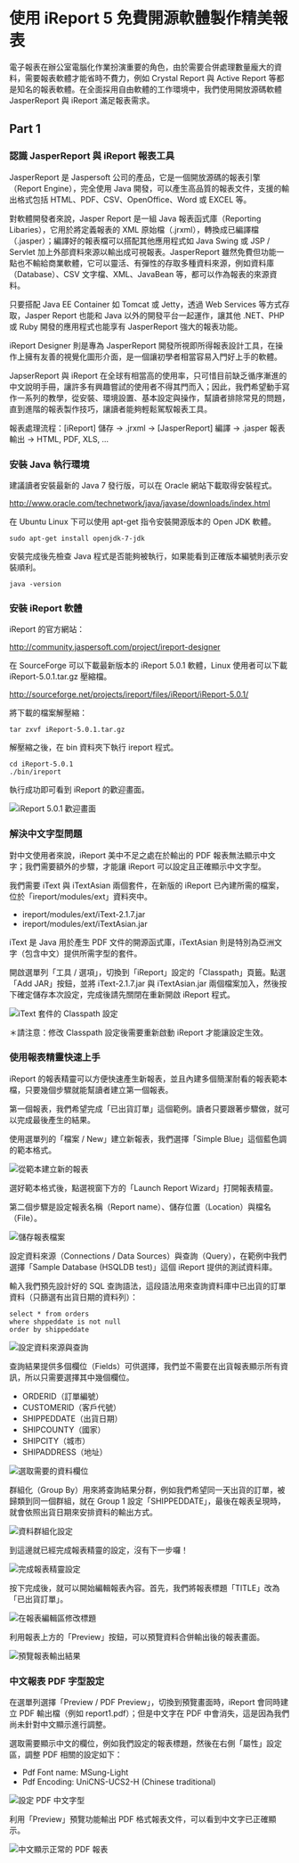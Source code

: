 # 使用 iReport 5 免費開源軟體製作精美報表 #

電子報表在辦公室電腦化作業扮演重要的角色，由於需要合併處理數量龐大的資料，需要報表軟體才能省時不費力，例如 Crystal Report 與 Active Report 等都是知名的報表軟體。在全面採用自由軟體的工作環境中，我們使用開放源碼軟體 JasperReport 與 iReport 滿足報表需求。

## Part 1 ##

### 認識 JasperReport 與 iReport 報表工具 ###

JasperReport 是 Jaspersoft 公司的產品，它是一個開放源碼的報表引擎（Report Engine），完全使用 Java 開發，可以產生高品質的報表文件，支援的輸出格式包括 HTML、PDF、CSV、OpenOffice、Word 或 EXCEL 等。

對軟體開發者來說，Jasper Report 是一組 Java 報表函式庫（Reporting Libaries），它用於將定義報表的 XML 原始檔（.jrxml），轉換成已編譯檔（.jasper）；編譯好的報表檔可以搭配其他應用程式如 Java Swing 或 JSP / Servlet 加上外部資料來源以輸出成可視報表。JasperReport 雖然免費但功能一點也不輸給商業軟體，它可以靈活、有彈性的存取多種資料來源，例如資料庫（Database）、CSV 文字檔、XML、JavaBean 等，都可以作為報表的來源資料。

只要搭配 Java EE Container 如 Tomcat 或 Jetty，透過 Web Services 等方式存取，Jasper Report 也能和 Java 以外的開發平台一起運作，讓其他 .NET、PHP 或 Ruby 開發的應用程式也能享有 JasperReport 強大的報表功能。

iReport Designer 則是專為 JasperReport 開發所視即所得報表設計工具，在操作上擁有友善的視覺化圖形介面，是一個讓初學者相當容易入門好上手的軟體。

JapserReport 與 iReport 在全球有相當高的使用率，只可惜目前缺乏循序漸進的中文說明手冊，讓許多有興趣嘗試的使用者不得其門而入；因此，我們希望動手寫作一系列的教學，從安裝、環境設置、基本設定與操作，幫讀者排除常見的問題，直到進階的報表製作技巧，讓讀者能夠輕鬆駕馭報表工具。

報表處理流程：[iReport] 儲存 -> .jrxml -> [JasperReport] 編譯 -> .jasper 報表輸出 -> HTML, PDF, XLS, …


### 安裝 Java 執行環境 ###

建議讀者安裝最新的 Java 7 發行版，可以在 Oracle 網站下載取得安裝程式。

http://www.oracle.com/technetwork/java/javase/downloads/index.html

在 Ubuntu Linux 下可以使用 apt-get 指令安裝開源版本的 Open JDK 軟體。

    sudo apt-get install openjdk-7-jdk

安裝完成後先檢查 Java 程式是否能夠被執行，如果能看到正確版本編號則表示安裝順利。

    java -version

### 安裝 iReport 軟體 ###

iReport 的官方網站：
	
http://community.jaspersoft.com/project/ireport-designer

在 SourceForge 可以下載最新版本的 iReport 5.0.1 軟體，Linux 使用者可以下載 iReport-5.0.1.tar.gz 壓縮檔。

http://sourceforge.net/projects/ireport/files/iReport/iReport-5.0.1/

將下載的檔案解壓縮：

	tar zxvf iReport-5.0.1.tar.gz

解壓縮之後，在 bin 資料夾下執行 ireport 程式。

	cd iReport-5.0.1
    ./bin/ireport

執行成功即可看到 iReport 的歡迎畫面。

![iReport 5.0.1 歡迎畫面](part1/part1-welcome.png)

### 解決中文字型問題 ###

對中文使用者來說，iReport 美中不足之處在於輸出的 PDF 報表無法顯示中文字；我們需要額外的步驟，才能讓 iReport 可以設定且正確顯示中文字型。

我們需要 iText 與 iTextAsian 兩個套件，在新版的 iReport 已內建所需的檔案，位於「ireport/modules/ext」資料夾中。

  * ireport/modules/ext/iText-2.1.7.jar
  * ireport/modules/ext/iTextAsian.jar

iText 是 Java 用於產生 PDF 文件的開源函式庫，iTextAsian 則是特別為亞洲文字（包含中文）提供所需字型的套件。

開啟選單列「工具 / 選項」，切換到「iReport」設定的「Classpath」頁籤。點選「Add JAR」按鈕，並將 iText-2.1.7.jar 與 iTextAsian.jar 兩個檔案加入，然後按下確定儲存本次設定，完成後請先關閉在重新開啟 iReport 程式。

![iText 套件的 Classpath 設定](part1/part1-itext-classpath.png)

＊請注意：修改 Classpath 設定後需要重新啟動 iReport 才能讓設定生效。

### 使用報表精靈快速上手 ###

iReport 的報表精靈可以方便快速產生新報表，並且內建多個簡潔耐看的報表範本檔，只要幾個步驟就能幫讀者建立第一個報表。

第一個報表，我們希望完成「已出貨訂單」這個範例。讀者只要跟著步驟做，就可以完成最後產生的結果。

使用選單列的「檔案 / New」建立新報表，我們選擇「Simple Blue」這個藍色調的範本格式。

![從範本建立新的報表](part1/part1-newfile.png)

選好範本格式後，點選視窗下方的「Launch Report Wizard」打開報表精靈。

第二個步驟是設定報表名稱（Report name）、儲存位置（Location）與檔名（File）。

![儲存報表檔案](part1/part1-savefile.png)

設定資料來源（Connections / Data Sources）與查詢（Query），在範例中我們選擇「Sample Database (HSQLDB test)」這個 iReport 提供的測試資料庫。

輸入我們預先設計好的 SQL 查詢語法，這段語法用來查詢資料庫中已出貨的訂單資料（只篩選有出貨日期的資料列）：

	select * from orders
	where shppeddate is not null
	order by shippeddate

![設定資料來源與查詢](part1/part1-query.png)

查詢結果提供多個欄位（Fields）可供選擇，我們並不需要在出貨報表顯示所有資訊，所以只需要選擇其中幾個欄位。

  * ORDERID（訂單編號）
  * CUSTOMERID（客戶代號）
  * SHIPPEDDATE（出貨日期）
  * SHIPCOUNTY（國家）
  * SHIPCITY（城市）
  * SHIPADDRESS（地址）

![選取需要的資料欄位](part1/part1-fields.png)

群組化（Group By）用來將查詢結果分群，例如我們希望同一天出貨的訂單，被歸類到同一個群組，就在 Group 1 設定「SHIPPEDDATE」，最後在報表呈現時，就會依照出貨日期來安排資料的輸出方式。

![資料群組化設定](part1/part1-groupby.png)

到這邊就已經完成報表精靈的設定，沒有下一步囉！

![完成報表精靈設定](part1/part1-finish.png)

按下完成後，就可以開始編輯報表內容。首先，我們將報表標題「TITLE」改為「已出貨訂單」。

![在報表編輯區修改標題](part1/part1-changetitle.png)

利用報表上方的「Preview」按鈕，可以預覽資料合併輸出後的報表畫面。

![預覽報表輸出結果](part1/part1-preview.png)

### 中文報表 PDF 字型設定 ###

在選單列選擇「Preview / PDF Preview」，切換到預覽畫面時，iReport 會同時建立 PDF 輸出檔（例如 report1.pdf）；但是中文字在 PDF 中會消失，這是因為我們尚未針對中文顯示進行調整。

選取需要顯示中文的欄位，例如我們設定的報表標題，然後在右側「屬性」設定區，調整 PDF 相關的設定如下：

  * Pdf Font name: MSung-Light
  * Pdf Encoding: UniCNS-UCS2-H (Chinese traditional)

![設定 PDF 中文字型](part1/part1-pdfadjust.png)

利用「Preview」預覽功能輸出 PDF 格式報表文件，可以看到中文字已正確顯示。

![中文顯示正常的 PDF 報表](part1/part1-pdfview.png)
